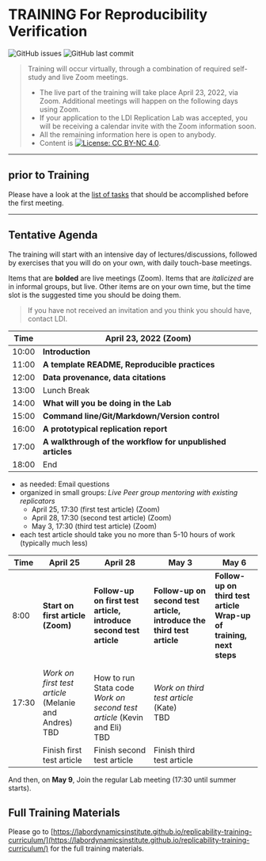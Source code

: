 TRAINING For Reproducibility Verification
=========================================


![GitHub issues](https://img.shields.io/github/issues-raw/labordynamicsinstitute/replicability-training.svg?style=flat) ![GitHub last commit](https://img.shields.io/github/last-commit/labordynamicsinstitute/replicability-training.svg?style=flat)

> Training will occur virtually, through a combination of required self-study and live Zoom meetings. 
> - The live part of the training will take place April 23, 2022, via Zoom. Additional meetings will happen on the following days using Zoom.
> - If your application to the LDI Replication Lab was accepted,  you will be receiving a calendar invite with the Zoom information soon. 
> - All the remaining information here is open to anybody. 
> - Content is [![License: CC BY-NC 4.0](https://licensebuttons.net/l/by-nc/4.0/80x15.png)](https://creativecommons.org/licenses/by-nc/4.0/).

---

prior to Training
------

Please have a look at the [list of tasks](https://labordynamicsinstitute.github.io/replicability-training-curriculum/pre-training.html) that should be accomplished before the first meeting. 

---

Tentative Agenda
----------------

The training will start with an intensive day of lectures/discussions, followed by exercises that you will do on your own, with daily touch-base meetings.

Items that are **bolded** are live meetings (Zoom). Items that are *italicized* are in informal groups, but live. Other items are on your own time, but the time slot is the suggested time you should be doing them. 

> If you have not received an invitation and you think you should have, contact LDI.

| Time  |  April 23, 2022     (Zoom)                                       |
|-------|-----------------------------------------------------------|
| 10:00 |  **Introduction**      |
| 11:00 |  **A template README, Reproducible practices**                     |
| 12:00 | **Data provenance, data citations**  |
| 13:00 |  Lunch Break                                               |
| 14:00 |  **What will you be doing in the Lab**                    |
| 15:00 |  **Command line/Git/Markdown/Version control**                    |
| 16:00 |  **A prototypical replication report**                        |
| 17:00 |  **A walkthrough of the workflow for unpublished articles** |
| 18:00 |  End                           |




- as needed: Email questions
- organized in small groups: *Live Peer group mentoring with existing replicators*
  - April 25, 17:30 (first test article) (Zoom)
  - April 28, 17:30 (second test article) (Zoom)
  - May 3, 17:30 (third test article) (Zoom)
- each test article should take you no more than 5-10 hours of work (typically much less)


| Time     | April 25                          |  April 28                           | May 3                             | May 6 |
|----------|-------------------------------------|---------------------------------------|----------------------------------------|----------------------------------------|
| 8:00    |  **Start on first article (Zoom)**  | **Follow-up on first test article, introduce second test article**  |  **Follow-up on second test article, introduce the third test article**  | **Follow-up on third test article**<br>**Wrap-up of training, next steps** | 
| 17:30    | *Work on first test article* (Melanie and Andres)<br>TBD | <br>How to run Stata code <br>*Work on second test article* (Kevin and Eli) <br>TBD |  *Work on third test article* (Kate) <br>TBD  |  |
|          | Finish first test article           |  Finish second test article           |  Finish third test article    ||                                   

And then, on **May 9**, Join the regular Lab meeting (17:30 until summer starts).

Full Training Materials
----------------------

Please go to [https://labordynamicsinstitute.github.io/replicability-training-curriculum/](https://labordynamicsinstitute.github.io/replicability-training-curriculum/) for the full training materials.
